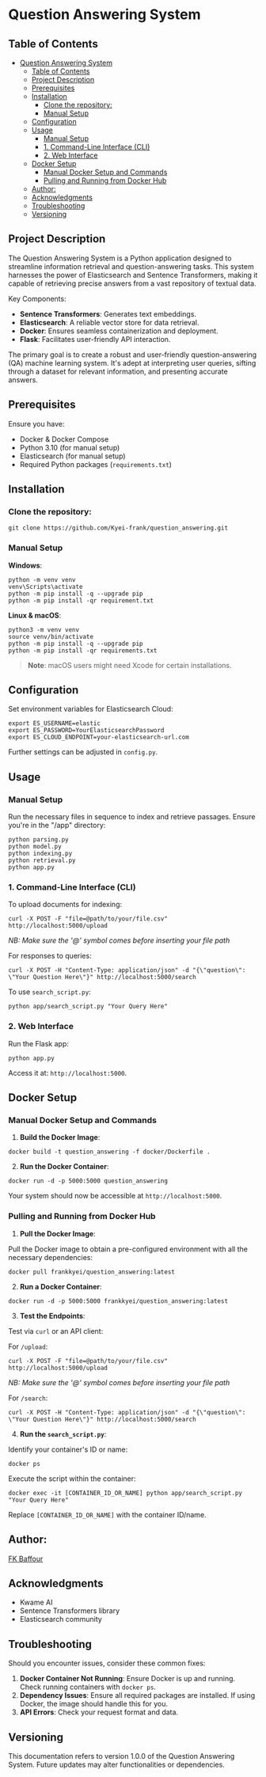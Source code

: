 # Question Answering System

## Table of Contents

- [Question Answering System](#question-answering-system)
  - [Table of Contents](#table-of-contents)
  - [Project Description](#project-description)
  - [Prerequisites](#prerequisites)
  - [Installation](#installation)
    - [Clone the repository:](#clone-the-repository)
    - [Manual Setup](#manual-setup)
  - [Configuration](#configuration)
  - [Usage](#usage)
    - [Manual Setup](#manual-setup-1)
    - [1. Command-Line Interface (CLI)](#1-command-line-interface-cli)
    - [2. Web Interface](#2-web-interface)
  - [Docker Setup](#docker-setup)
    - [Manual Docker Setup and Commands](#manual-docker-setup-and-commands)
    - [Pulling and Running from Docker Hub](#pulling-and-running-from-docker-hub)
  - [Author:](#author)
  - [Acknowledgments](#acknowledgments)
  - [Troubleshooting](#troubleshooting)
  - [Versioning](#versioning)

## Project Description

The Question Answering System is a Python application designed to streamline information retrieval and question-answering tasks. This system harnesses the power of Elasticsearch and Sentence Transformers, making it capable of retrieving precise answers from a vast repository of textual data.

Key Components:
- **Sentence Transformers**: Generates text embeddings.
- **Elasticsearch**: A reliable vector store for data retrieval.
- **Docker**: Ensures seamless containerization and deployment.
- **Flask**: Facilitates user-friendly API interaction.

The primary goal is to create a robust and user-friendly question-answering (QA) machine learning system. It's adept at interpreting user queries, sifting through a dataset for relevant information, and presenting accurate answers.

## Prerequisites

Ensure you have:

- Docker & Docker Compose
- Python 3.10 (for manual setup)
- Elasticsearch (for manual setup)
- Required Python packages (`requirements.txt`)

## Installation

### Clone the repository:

```
git clone https://github.com/Kyei-frank/question_answering.git
```

### Manual Setup

**Windows**:

```
python -m venv venv
venv\Scripts\activate
python -m pip install -q --upgrade pip
python -m pip install -qr requirement.txt
```

**Linux & macOS**:

```
python3 -m venv venv
source venv/bin/activate
python -m pip install -q --upgrade pip
python -m pip install -qr requirements.txt
```

> **Note**: macOS users might need Xcode for certain installations.

## Configuration

Set environment variables for Elasticsearch Cloud:

```
export ES_USERNAME=elastic
export ES_PASSWORD=YourElasticsearchPassword
export ES_CLOUD_ENDPOINT=your-elasticsearch-url.com
```

Further settings can be adjusted in `config.py`.

## Usage

### Manual Setup

Run the necessary files in sequence to index and retrieve passages. Ensure you're in the "/app" directory:

```
python parsing.py
python model.py
python indexing.py
python retrieval.py
python app.py
```

### 1. Command-Line Interface (CLI)

To upload documents for indexing:

```
curl -X POST -F "file=@path/to/your/file.csv" http://localhost:5000/upload
```
*NB: Make sure the '@' symbol comes before inserting your file path*


For responses to queries:

```
curl -X POST -H "Content-Type: application/json" -d "{\"question\": \"Your Question Here\"}" http://localhost:5000/search
```

To use `search_script.py`:

```
python app/search_script.py "Your Query Here"
```

### 2. Web Interface

Run the Flask app:

```
python app.py
```

Access it at: `http://localhost:5000`.

## Docker Setup

### Manual Docker Setup and Commands

1. **Build the Docker Image**:

```
docker build -t question_answering -f docker/Dockerfile .
```

2. **Run the Docker Container**:

```
docker run -d -p 5000:5000 question_answering
```

Your system should now be accessible at `http://localhost:5000`.

### Pulling and Running from Docker Hub 

1. **Pull the Docker Image**:

Pull the Docker image to obtain a pre-configured environment with all the necessary dependencies:

```
docker pull frankkyei/question_answering:latest
```

2. **Run a Docker Container**:

```
docker run -d -p 5000:5000 frankkyei/question_answering:latest
```

3. **Test the Endpoints**:

Test via `curl` or an API client:

For `/upload`:

```
curl -X POST -F "file=@path/to/your/file.csv" http://localhost:5000/upload

```
*NB: Make sure the '@' symbol comes before inserting your file path*

For `/search`:

```
curl -X POST -H "Content-Type: application/json" -d "{\"question\": \"Your Question Here\"}" http://localhost:5000/search
```

4. **Run the `search_script.py`**:

Identify your container's ID or name:

```
docker ps
```

Execute the script within the container:

```
docker exec -it [CONTAINER_ID_OR_NAME] python app/search_script.py "Your Query Here"
```

Replace `[CONTAINER_ID_OR_NAME]` with the container ID/name.

## Author:

[FK Baffour](https://www.linkedin.com/in/frank-kyei-baffour-403b60100/)

## Acknowledgments

- Kwame AI
- Sentence Transformers library
- Elasticsearch community

## Troubleshooting

Should you encounter issues, consider these common fixes:

1. **Docker Container Not Running**: Ensure Docker is up and running. Check running containers with `docker ps`.
2. **Dependency Issues**: Ensure all required packages are installed. If using Docker, the image should handle this for you.
3. **API Errors**: Check your request format and data.

## Versioning

This documentation refers to version 1.0.0 of the Question Answering System. Future updates may alter functionalities or dependencies.